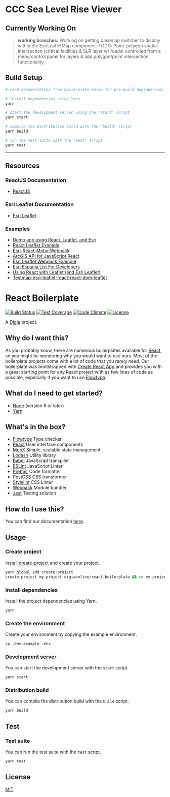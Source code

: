 # **CCC Sea Level Rise Viewer**

## Currently Working On
>  **working branches:** Working on getting basemap switcher to display within the EsriLeafletMap component.
>  TODO: Point-polygon spatial intersection (critical facilities & SLR layer w/ roads) controlled from a menu/control panel for layers & add polygon/point intersection functionality.

## **Build Setup**
``` bash
# read documentation from boilerplate below for pre-build dependencies
```
``` bash
# install dependencies using Yarn
yarn

# start the development server using the 'start' script
yarn start

# compile the distribution build with the 'build' script
yarn build

# run the test suite with the 'test' script
yarn test
```

---
## **Resources**

### ReactJS Documentation
* [ReactJS](https://reactjs.org/docs/hello-world.html)

### Esri Leaflet Documentation
* [Esri Leaflet](http://esri.github.io/esri-leaflet/api-reference/)


### Examples
* [Demo app using React, Leaflet, and Esri](https://github.com/leogoesger/gis-leaflet)
* [React Leaflet Example](https://codepen.io/PaulLeCam/pen/XVPmmj)
* [Esri-React-Mobx-Webpack](https://github.com/geomarvel/esri-react-mobx-webpack)
* [ArcGIS API for JavaScript React](https://github.com/odoe/esrijs-react-demo)
* [Esri Leaflet Webpack Example](https://github.com/Esri/esri-leaflet-webpack-example)
* [Esri Espania List For Developers](https://esri-es.github.io/awesome-arcgis/)
* [Using React with Leaflet (and Esri Leaflet)](https://github.com/jgravois/developer-support/tree/82eea958b2fa909cdc3e1e13761f222a56795b2a/web-leaflet/react)
* [Testmap-esri-leaflet-react-react-dom-leaflet](https://github.com/forgo/testmap)


# React Boilerplate

[![Build Status](https://travis-ci.org/digiaonline/react-boilerplate.svg?branch=master)](https://travis-ci.org/digiaonline/react-boilerplate)
[![Test Coverage](https://lima.codeclimate.com/github/digiaonline/react-boilerplate/badges/coverage.svg)](https://lima.codeclimate.com/github/digiaonline/react-boilerplate/coverage)
[![Code Climate](https://codeclimate.com/github/digiaonline/react-boilerplate/badges/gpa.svg)](https://codeclimate.com/github/digiaonline/react-boilerplate)
[![License](https://img.shields.io/badge/license-MIT-blue.svg)](LICENSE)

A [Digia](https://github.com/digiaonline/) project.

## Why do I want this?

As you probably know, there are numerous boilerplates available for [React](https://facebook.github.io/react/), so you might be wondering why you would want to use ours. Most of the boilerplate projects come with a lot of code that you rarely need. Our boilerplate was bootstrapped with [Create React App](https://github.com/facebookincubator/create-react-app) and provides you with a great starting point for any React project with as few lines of code as possible, especially if you want to use [Flowtype](https://flowtype.org/).

## What do I need to get started?

- [Node](https://nodejs.org/en/download/) (version 6 or later)
- [Yarn](https://yarnpkg.com/lang/en/docs/install/)

## What's in the box?

- [Flowtype](https://flowtype.org/) Type checker
- [React](https://facebook.github.io/react/) User interface components
- [MobX](https://mobx.js.org/) Simple, scalable state management
- [Lodash](https://lodash.com/) Utility library
- [Babel](https://babeljs.io/) JavaScript transpiler
- [ESLint](http://eslint.org/) JavaScript Linter
- [Prettier](https://github.com/prettier/prettier) Code formatter
- [PostCSS](http://postcss.org/) CSS transformer
- [Stylelint](https://stylelint.io/) CSS Linter
- [Webpack](https://webpack.js.org/) Module bundler
- [Jest](https://facebook.github.io/jest/) Testing solution

## How do I use this?

You can find our documentation [here](./docs/README.md).

## Usage

### Create project

Install [create-project](https://www.npmjs.com/package/create-project) and create your project.

```bash
yarn global add create-project
create-project my-project digiaonline/react-boilerplate && cd my-project
```

### Install dependencies

Install the project dependencies using Yarn.

```bash
yarn
```

### Create the environment

Create your environment by copying the example environment.

```bash
cp .env.example .env
```

### Development server

You can start the development server with the `start` script.

```bash
yarn start
```

### Distribution build

You can compile the distribution build with the `build` script.

```bash
yarn build
```
## Test

### Test suite

You can run the test suite with the `test` script.

```bash
yarn test
```

## License

[MIT](LICENSE)
